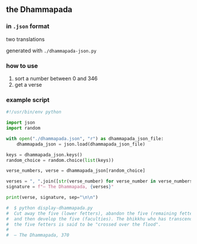 ## the Dhammapada
### in `.json` format

two translations

generated with `./dhammapada-json.py`

### how to use

1. sort a number between 0 and 346
2. get a verse

### example script

```python
#!/usr/bin/env python

import json
import random

with open("./dhammapada.json", "r") as dhammapada_json_file:
    dhammapada_json = json.load(dhammapada_json_file)

keys = dhammapada_json.keys()
random_choice = random.choice(list(keys))

verse_numbers, verse = dhammapada_json[random_choice]

verses = ", ".join([str(verse_number) for verse_number in verse_numbers])
signature = f"— The Dhammapada, {verses}"

print(verse, signature, sep="\n\n")

#  $ python display-dhammapada.py
#  Cut away the five (lower fetters), abandon the five (remaining fetters),
#  and then develop the five (faculties). The bhikkhu who has transcended
#  the five fetters is said to be "crossed over the flood".
#
#  — The Dhammapada, 370
```
